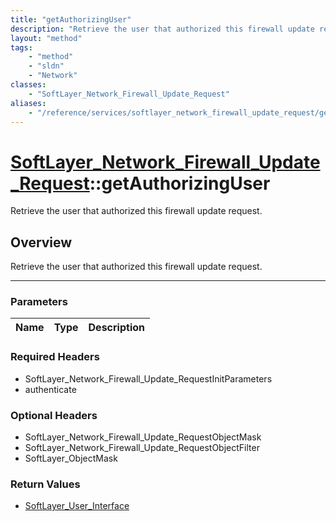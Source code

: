 ```yaml
---
title: "getAuthorizingUser"
description: "Retrieve the user that authorized this firewall update request."
layout: "method"
tags:
    - "method"
    - "sldn"
    - "Network"
classes:
    - "SoftLayer_Network_Firewall_Update_Request"
aliases:
    - "/reference/services/softlayer_network_firewall_update_request/getAuthorizingUser"
---
```

# [SoftLayer_Network_Firewall_Update_Request](/reference/services/SoftLayer_Network_Firewall_Update_Request)::getAuthorizingUser


Retrieve the user that authorized this firewall update request.


## Overview 
Retrieve the user that authorized this firewall update request.

-----

### Parameters 
|Name | Type | Description |
| --- | --- | --- |


### Required Headers
* SoftLayer_Network_Firewall_Update_RequestInitParameters
* authenticate


### Optional Headers
* SoftLayer_Network_Firewall_Update_RequestObjectMask
* SoftLayer_Network_Firewall_Update_RequestObjectFilter
* SoftLayer_ObjectMask

### Return Values
* <a href='/reference/datatypes/SoftLayer_User_Interface'>SoftLayer_User_Interface </a>




